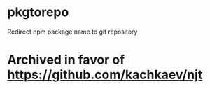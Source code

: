 # pkgtorepo
Redirect npm package name to git repository

# Archived in favor of https://github.com/kachkaev/njt
